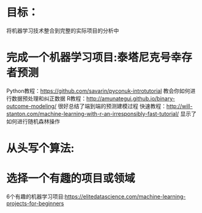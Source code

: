 # 目标：
  将机器学习技术整合到完整的实际项目的分析中
  
# 完成一个机器学习项目:泰塔尼克号幸存者预测
  Python教程：https://github.com/savarin/pyconuk-introtutorial
    教会你如何进行数据预处理和纠正数据 
  R教程：http://amunategui.github.io/binary-outcome-modeling/
    很好总结了端到端的预测建模过程
  快速教程：http://will-stanton.com/machine-learning-with-r-an-irresponsibly-fast-tutorial/ 
    显示了如何进行随机森林操作
# 从头写个算法:
# 选择一个有趣的项目或领域
  6个有趣的机器学习项目:https://elitedatascience.com/machine-learning-projects-for-beginners